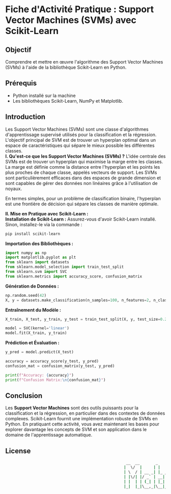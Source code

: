 # Fiche d'Activité Pratique : Support Vector Machines (SVMs) avec Scikit-Learn
## Objectif
 Comprendre et mettre en œuvre l'algorithme des Support Vector Machines (SVMs) à l'aide de la bibliothèque Scikit-Learn en Python.
## Prérequis  
* Python installé sur la machine
* Les bibliothèques Scikit-Learn, NumPy et Matplotlib.
## Introduction
Les Support Vector Machines (SVMs) sont une classe d'algorithmes d'apprentissage supervisé utilisés pour la classification et la régression. L'objectif principal de SVM est de trouver un hyperplan optimal dans un espace de caractéristiques qui sépare le mieux possible les différentes classes.  
**I. Qu'est-ce que les Support Vector Machines (SVMs) ?**
L'idée centrale des SVMs est de trouver un hyperplan qui maximise la marge entre les classes. La marge est définie comme la distance entre l'hyperplan et les points les plus proches de chaque classe, appelés vecteurs de support. Les SVMs sont particulièrement efficaces dans des espaces de grande dimension et sont capables de gérer des données non linéaires grâce à l'utilisation de noyaux.

En termes simples, pour un problème de classification binaire, l'hyperplan est une frontière de décision qui sépare les classes de manière optimale.  
  
**II. Mise en Pratique avec Scikit-Learn :**  
**Installation de Scikit-Learn :**
  Assurez-vous d'avoir Scikit-Learn installé. Sinon, installez-le via la commande : 
```sh
pip install scikit-learn
```
**Importation des Bibliothèques :**
```python
import numpy as np
import matplotlib.pyplot as plt
from sklearn import datasets
from sklearn.model_selection import train_test_split
from sklearn.svm import SVC
from sklearn.metrics import accuracy_score, confusion_matrix
```
**Génération de Données :**
```python
np.random.seed(42)
X, y = datasets.make_classification(n_samples=100, n_features=2, n_classes=2, n_clusters_per_class=1, n_redundant=0)
```
**Entraînement du Modèle :**
```python
X_train, X_test, y_train, y_test = train_test_split(X, y, test_size=0.2, random_state=42)

model = SVC(kernel='linear')
model.fit(X_train, y_train)
```
**Prédiction et Évaluation :**
```python
y_pred = model.predict(X_test)

accuracy = accuracy_score(y_test, y_pred)
confusion_mat = confusion_matrix(y_test, y_pred)

print(f"Accuracy: {accuracy}")
print(f"Confusion Matrix:\n{confusion_mat}")
```
## Conclusion
Les **Support Vector Machines** sont des outils puissants pour la classification et la régression, en particulier dans des contextes de données complexes. Scikit-Learn fournit une implémentation robuste de SVMs en Python. En pratiquant cette activité, vous avez maintenant les bases pour explorer davantage les concepts de SVM et son application dans le domaine de l'apprentissage automatique.
## License
```sh
                                                     __  __       _        _          _______             
                                                    |  \/  |     | |      (_)        |__   __|            
                                                    | \  / | __ _| |_ _ __ ___  __      | | ___ _ __ __ _ 
                                                    | |\/| |/ _` | __| '__| \ \/ /      | |/ _ \ '__/ _` |
                                                    | |  | | (_| | |_| |  | |>  <       | |  __/ | | (_| |
                                                    |_|  |_|\__,_|\__|_|  |_/_/\_\      |_|\___|_|  \__,_|   🇲🇬
```
                                                       




